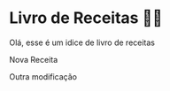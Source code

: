 # Livro de Receitas :man_cook:

Olá, esse é um idice de livro de receitas

Nova Receita

Outra modificação


